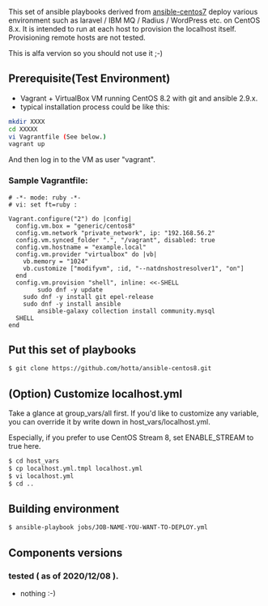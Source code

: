 This set of ansible playbooks derived from [ansible-centos7](https://github.com/hotta/ansible-centos7) deploy various environment such as laravel / IBM MQ / Radius / WordPress etc. on CentOS 8.x. It is intended to run at each host to provision the localhost itself. Provisioning remote hosts are not tested.

This is alfa vervion so you should not use it ;-)

## Prerequisite(Test Environment)

- Vagrant + VirtualBox VM running CentOS 8.2 with git and ansible 2.9.x.
- typical installation process could be like this:

```bash
mkdir XXXX
cd XXXXX
vi Vagrantfile (See below.)
vagrant up
```
And then log in to the VM as user "vagrant".

### Sample Vagrantfile:

```Vagrantfile
# -*- mode: ruby -*-
# vi: set ft=ruby :

Vagrant.configure("2") do |config|
  config.vm.box = "generic/centos8"
  config.vm.network "private_network", ip: "192.168.56.2"
  config.vm.synced_folder ".", "/vagrant", disabled: true
  config.vm.hostname = "example.local"
  config.vm.provider "virtualbox" do |vb|
    vb.memory = "1024"
    vb.customize ["modifyvm", :id, "--natdnshostresolver1", "on"]
  end
  config.vm.provision "shell", inline: <<-SHELL
		sudo dnf -y update
    sudo dnf -y install git epel-release
    sudo dnf -y install ansible
		ansible-galaxy collection install community.mysql
  SHELL
end
```

## Put this set of playbooks

```bash
$ git clone https://github.com/hotta/ansible-centos8.git
```

## (Option) Customize localhost.yml 

Take a glance at group_vars/all first. If you'd like to customize any variable, you can override it by write down in host_vars/localhost.yml.

Especially, if you prefer to use CentOS Stream 8, set ENABLE_STREAM to true here.
```bash
$ cd host_vars
$ cp localhost.yml.tmpl localhost.yml
$ vi localhost.yml
$ cd ..
```

## Building environment 

```bash
$ ansible-playbook jobs/JOB-NAME-YOU-WANT-TO-DEPLOY.yml
```

## Components versions

### tested ( as of 2020/12/08 ).

- nothing :-)
